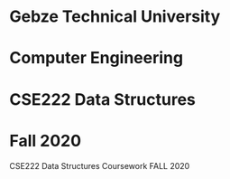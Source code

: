 # Gebze Technical University
# Computer Engineering
# CSE222 Data Structures
# Fall 2020

CSE222 Data Structures Coursework FALL 2020